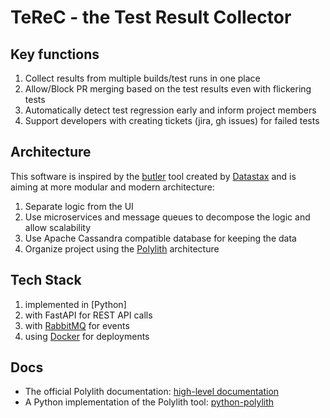# TeReC - the Test Result Collector

## Key functions

1. Collect results from multiple builds/test runs in one place
2. Allow/Block PR merging based on the test results even with flickering tests
3. Automatically detect test regression early and inform project members
4. Support developers with creating tickets (jira, gh issues) for failed tests  

## Architecture 

This software is inspired by the [butler]() tool created by [Datastax]()
and is aiming at more modular and modern architecture:

1. Separate logic from the UI
2. Use microservices and message queues to decompose the logic and allow scalability
3. Use Apache Cassandra compatible database for keeping the data
4. Organize project using the [Polylith](https://polylith.gitbook.io/polylith) architecture

## Tech Stack

1. implemented in [Python]
2. with FastAPI for REST API calls
3. with [RabbitMQ]() for events 
4. using [Docker]() for deployments

## Docs
* The official Polylith documentation: [high-level documentation](https://polylith.gitbook.io/polylith)
* A Python implementation of the Polylith tool: [python-polylith](https://github.com/DavidVujic/python-polylith)
